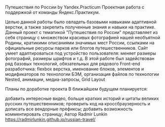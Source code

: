 Путешествия по России by Yandex.Practicum
Проектная работа с поддержкой от команды Яндекс.Практикум.

Целью данной работы было овладеть базовыми навыками адаптивной верстки, а также закрепить полученные знания и навыки на практике.
Данный проект с тематикой "Путешествия по России" представляет из себя страницу с множеством красивых фотографией нашей необъятной Родины, кратикими описаниями значимых мест России, ссылками на официальные ресурсы парков или блогов путешественников.
Сайт умеет адаптироваться под устройство пользователя: меняет размеры фотографий, размеры шрифтов и т.д. В этой работе был задействован ряд базовых технологий, обязательных для рядового Front-end разработчика: flexbox верстка, именование блоков, элементов и модификаторов по технологии БЭМ, организация файлов по технологии Nested, анимации, медиа-запросы, Grid Layout



Планы по доработке проекта
В ближайшем будущем планируется:

добавить интересные видео, больше кратких историй и цитаты великих русских путешественников;
проверить код на кроссбраузерность и дописать все вендорные префиксы;
добавить возможность комментировать страницу;
Автор
Radmir Lunkin 
https://radmirlunkin.github.io/russian-travel/
